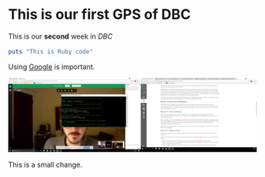 # This is our first GPS of DBC

This is our **second** week in *DBC*

```ruby
puts "This is Ruby code"
```

Using [Google](HTTP://www.google.com) is important.

![Screen shot](2017-01-31.png)

This is a small change.
